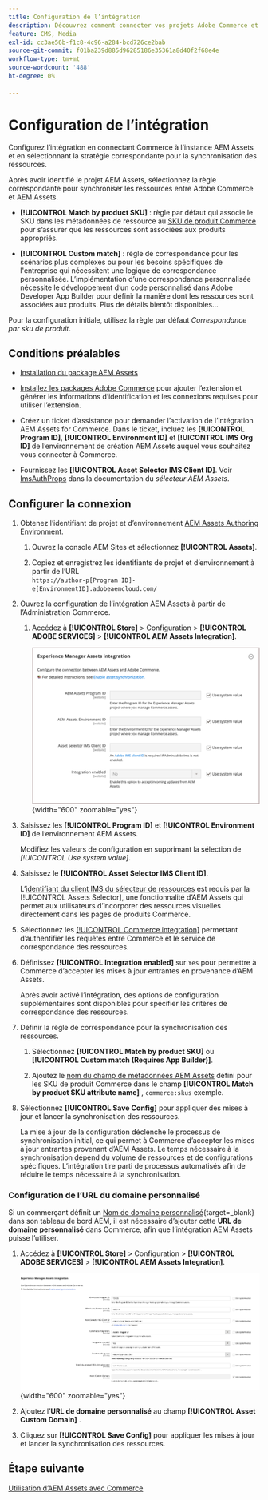 ```yaml
---
title: Configuration de l’intégration
description: Découvrez comment connecter vos projets Adobe Commerce et Experience Manager Assets pour activer la synchronisation des ressources entre ces deux systèmes.
feature: CMS, Media
exl-id: cc3ae56b-f1c8-4c96-a284-bcd726ce2bab
source-git-commit: f01ba239d885d96285186e35361a8d40f2f68e4e
workflow-type: tm+mt
source-wordcount: '488'
ht-degree: 0%

---
```


# Configuration de l’intégration

Configurez l’intégration en connectant Commerce à l’instance AEM Assets et en sélectionnant la stratégie correspondante pour la synchronisation des ressources.

Après avoir identifié le projet AEM Assets, sélectionnez la règle correspondante pour synchroniser les ressources entre Adobe Commerce et AEM Assets.

- **[!UICONTROL Match by product SKU]** : règle par défaut qui associe le SKU dans les métadonnées de ressource au [SKU de produit Commerce](https://experienceleague.adobe.com/fr/docs/commerce-operations/implementation-playbook/glossary#sku) pour s’assurer que les ressources sont associées aux produits appropriés.

- **[!UICONTROL Custom match]** : règle de correspondance pour les scénarios plus complexes ou pour les besoins spécifiques de l&#39;entreprise qui nécessitent une logique de correspondance personnalisée. L’implémentation d’une correspondance personnalisée nécessite le développement d’un code personnalisé dans Adobe Developer App Builder pour définir la manière dont les ressources sont associées aux produits. Plus de détails bientôt disponibles...

Pour la configuration initiale, utilisez la règle par défaut *Correspondance par sku de produit*.

## Conditions préalables

- [Installation du package AEM Assets](aem-assets-configure-aem.md)

- [Installez les packages Adobe Commerce](aem-assets-configure-commerce.md) pour ajouter l’extension et générer les informations d’identification et les connexions requises pour utiliser l’extension.

- Créez un ticket d’assistance pour demander l’activation de l’intégration AEM Assets for Commerce. Dans le ticket, incluez les **[!UICONTROL Program ID]**, **[!UICONTROL Environment ID]** et **[!UICONTROL IMS Org ID]** de l’environnement de création AEM Assets auquel vous souhaitez vous connecter à Commerce.

- Fournissez les **[!UICONTROL Asset Selector IMS Client ID]**. Voir [ImsAuthProps](https://experienceleague.adobe.com/fr/docs/experience-manager-cloud-service/content/assets/manage/asset-selector/asset-selector-integration/integrate-asset-selector-adobe-app) dans la documentation du *sélecteur AEM Assets*.

## Configurer la connexion

1. Obtenez l’identifiant de projet et d’environnement [AEM Assets Authoring Environment](https://experienceleague.adobe.com/fr/docs/experience-manager-cloud-service/content/sites/authoring/quick-start).

   1. Ouvrez la console AEM Sites et sélectionnez **[!UICONTROL Assets]**.

   1. Copiez et enregistrez les identifiants de projet et d’environnement à partir de l’URL <br>`https://author-p[Program ID]-e[EnvironmentID].adobeaemcloud.com/`
1. Ouvrez la configuration de l’intégration AEM Assets à partir de l’Administration Commerce.

   1. Accédez à **[!UICONTROL Store]** > Configuration > **[!UICONTROL ADOBE SERVICES]** > **[!UICONTROL AEM Assets Integration]**.

      ![L’intégration AEM Assets active l’intégration](assets/aem-assets-integration-enable-config.png){width="600" zoomable="yes"}

1. Saisissez les **[!UICONTROL Program ID]** et **[!UICONTROL Environment ID]** de l’environnement AEM Assets.

   Modifiez les valeurs de configuration en supprimant la sélection de *[!UICONTROL Use system value]*.

1. Saisissez le **[!UICONTROL Asset Selector IMS Client ID]**.

   L’[identifiant du client IMS du sélecteur de ressources](https://experienceleague.adobe.com/fr/docs/experience-manager-cloud-service/content/assets/manage/asset-selector/asset-selector-integration/integrate-asset-selector-adobe-app#ims-auth-props) est requis par la [!UICONTROL Assets Selector], une fonctionnalité d’AEM Assets qui permet aux utilisateurs d’incorporer des ressources visuelles directement dans les pages de produits Commerce.

1. Sélectionnez les [[!UICONTROL Commerce integration]](aem-assets-configure-commerce.md#add-the-integration-to-the-commerce-environment) permettant d’authentifier les requêtes entre Commerce et le service de correspondance des ressources.

1. Définissez **[!UICONTROL Integration enabled]** sur `Yes` pour permettre à Commerce d’accepter les mises à jour entrantes en provenance d’AEM Assets.

   Après avoir activé l’intégration, des options de configuration supplémentaires sont disponibles pour spécifier les critères de correspondance des ressources.

1. Définir la règle de correspondance pour la synchronisation des ressources.

   1. Sélectionnez **[!UICONTROL Match by product SKU]** ou **[!UICONTROL Custom match (Requires App Builder)]**.

   1. Ajoutez le [nom du champ de métadonnées AEM Assets](aem-assets-configure-aem.md#configure-metadata) défini pour les SKU de produit Commerce dans le champ **[!UICONTROL Match by product SKU attribute name]** , `commerce:skus` exemple.

1. Sélectionnez **[!UICONTROL Save Config]** pour appliquer des mises à jour et lancer la synchronisation des ressources.

   La mise à jour de la configuration déclenche le processus de synchronisation initial, ce qui permet à Commerce d’accepter les mises à jour entrantes provenant d’AEM Assets. Le temps nécessaire à la synchronisation dépend du volume de ressources et de configurations spécifiques. L’intégration tire parti de processus automatisés afin de réduire le temps nécessaire à la synchronisation.

### Configuration de l’URL du domaine personnalisé

Si un commerçant définit un [Nom de domaine personnalisé](https://experienceleague.adobe.com/fr/docs/experience-manager-cloud-service/content/implementing/using-cloud-manager/custom-domain-names/add-custom-domain-name){target=_blank} dans son tableau de bord AEM, il est nécessaire d’ajouter cette **URL de domaine personnalisé** dans Commerce, afin que l’intégration AEM Assets puisse l’utiliser.

1. Accédez à **[!UICONTROL Store]** > Configuration > **[!UICONTROL ADOBE SERVICES]** > **[!UICONTROL AEM Assets Integration]**.

   ![L’intégration AEM Assets active l’intégration](assets/aem-assets-view.png){width="600" zoomable="yes"}

1. Ajoutez l’**URL de domaine personnalisé** au champ **[!UICONTROL Asset Custom Domain]** .

1. Cliquez sur **[!UICONTROL Save Config]** pour appliquer les mises à jour et lancer la synchronisation des ressources.

## Étape suivante

[Utilisation d’AEM Assets avec Commerce](aem-assets-manage.md)
